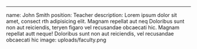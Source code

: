 ---
name: John Smith
position: Teacher
description: Lorem ipsum dolor sit amet, consect rth adipisicing elit. Magnam repellat aut neq Doloribus sunt non aut reiciendis, teryen figaro vel recusandae obcaecati hic. Magnam repellat autt neque! Doloribus sunt non aut reiciendis, vel recusandae obcaecati hic
image: uploads/faculty.png

